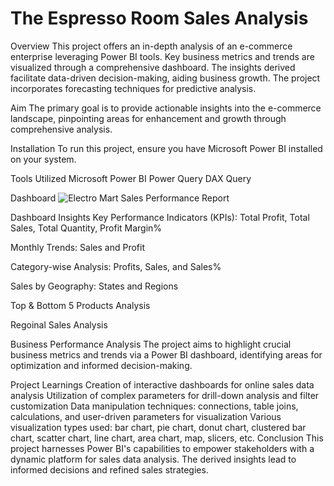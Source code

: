 # The Espresso Room Sales Analysis
Overview
This project offers an in-depth analysis of an e-commerce enterprise leveraging Power BI tools. Key business metrics and trends are visualized through a comprehensive dashboard. The insights derived facilitate data-driven decision-making, aiding business growth. The project incorporates forecasting techniques for predictive analysis.

Aim
The primary goal is to provide actionable insights into the e-commerce landscape, pinpointing areas for enhancement and growth through comprehensive analysis.

Installation
To run this project, ensure you have Microsoft Power BI installed on your system.

Tools Utilized
Microsoft Power BI
Power Query
DAX Query

Dashboard
![Electro Mart Sales Performance Report](https://github.com/user-attachments/assets/1931d3b3-d75e-43b4-91a2-69d5bc6b1a69)


Dashboard Insights
Key Performance Indicators (KPIs): Total Profit, Total Sales, Total Quantity, Profit Margin%

Monthly Trends: Sales and Profit

Category-wise Analysis: Profits, Sales, and Sales%

Sales by Geography: States and Regions

Top & Bottom 5 Products Analysis

Regoinal Sales Analysis

Business Performance Analysis
The project aims to highlight crucial business metrics and trends via a Power BI dashboard, identifying areas for optimization and informed decision-making.

Project Learnings
Creation of interactive dashboards for online sales data analysis
Utilization of complex parameters for drill-down analysis and filter customization
Data manipulation techniques: connections, table joins, calculations, and user-driven parameters for visualization
Various visualization types used: bar chart, pie chart, donut chart, clustered bar chart, scatter chart, line chart, area chart, map, slicers, etc.
Conclusion
This project harnesses Power BI's capabilities to empower stakeholders with a dynamic platform for sales data analysis. The derived insights lead to informed decisions and refined sales strategies.
